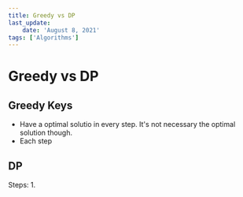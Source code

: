 ```yaml
---
title: Greedy vs DP
last_update:
    date: 'August 8, 2021'
tags: ['Algorithms']
---
```

# Greedy vs DP

## Greedy Keys

- Have a optimal solutio in every step. It's not necessary the optimal solution though.
- Each step

## DP

Steps:
1\.
